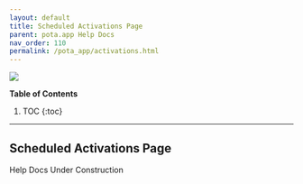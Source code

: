 ```yaml
---
layout: default
title: Scheduled Activations Page
parent: pota.app Help Docs
nav_order: 110
permalink: /pota_app/activations.html
---
```


![](images/pota-256x256.png)


**Table of Contents**
1. TOC
{:toc}
---

## Scheduled Activations Page
Help Docs Under Construction